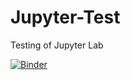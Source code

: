# Jupyter-Test
Testing of Jupyter Lab 

[![Binder](https://mybinder.org/badge_logo.svg)](https://mybinder.org/v2/gh/brandonnhem/Jupyter-Test)

